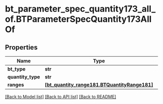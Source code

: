# bt_parameter_spec_quantity173_all_of.BTParameterSpecQuantity173AllOf

## Properties
Name | Type | Description | Notes
------------ | ------------- | ------------- | -------------
**bt_type** | **str** |  | [optional] 
**quantity_type** | **str** |  | [optional] 
**ranges** | [**[bt_quantity_range181.BTQuantityRange181]**](BTQuantityRange181.md) |  | [optional] 

[[Back to Model list]](../README.md#documentation-for-models) [[Back to API list]](../README.md#documentation-for-api-endpoints) [[Back to README]](../README.md)


